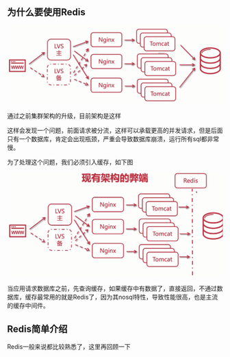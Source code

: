 ## 为什么要使用Redis

![image-20200702170933452](image/image-20200702170933452.png)

通过之前集群架构的升级，目前架构是这样

这样会发现一个问题，前面请求被分流，这样可以承载更高的并发请求，但是后面只有一个数据库，肯定会出现瓶颈，严重会导致数据库崩溃，运行所有sql都非常慢。

为了处理这个问题，我们必须引入缓存，如下图

![image-20200702180417848](image/image-20200702180417848.png)

当应用请求数据库之前，先查询缓存，如果缓存中有数据了，直接返回，不通过数据库，缓存最常用的就是Redis了，因为其nosql特性，导致性能很高，也是主流的缓存中间件。

## Redis简单介绍

Redis一般来说都比较熟悉了，这里再回顾一下